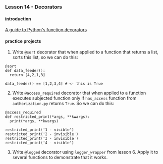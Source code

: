 ### Lesson 14 - Decorators
#### introduction
[A guide to Python's function decorators](https://www.thecodeship.com/patterns/guide-to-python-function-decorators/)

#### practice projects

1. Write `@sort` decorator that when applied to a function that returns a list, sorts this list, so we can do this:
```
@sort
def data_feeder():
  return [4,2,1,3]

data_feeder() == [1,2,3,4] # <- this is True
```

2. Write `@access_required` decorator that when applied to a function executes subjected function only if `has_access` function from `authorization.py` returns `True`. So we can do this:
```
@access_required
def restricted_print(*args, **kwargs):
  print(*args, **kwargs)

restricted_print('1 - visible')
restricted_print('2 - invisible')
restricted_print('3 - invisible')
restricted_print('4 - visible')
```

3. Write `@logged` decorator using `logger_wrapper` from lesson 6. Apply it to several functions to demonstrate that it works.

